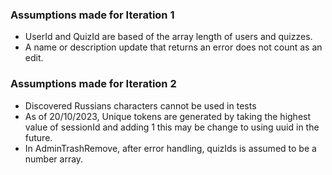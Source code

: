 ### Assumptions made for Iteration 1
- UserId and QuizId are based of the array length of users and quizzes.
- A name or description update that returns an error does not count as an edit.

### Assumptions made for Iteration 2
- Discovered Russians characters cannot be used in tests
- As of 20/10/2023, Unique tokens are generated by taking the highest value of sessionId and adding 1
this may be change to using uuid in the future.
- In AdminTrashRemove, after error handling, quizIds is assumed to be a number array.
